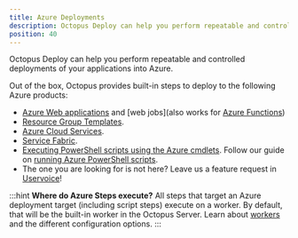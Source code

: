 ```yaml
---
title: Azure Deployments
description: Octopus Deploy can help you perform repeatable and controlled deployments of your applications into Azure.
position: 40
---
```


Octopus Deploy can help you perform repeatable and controlled deployments of your applications into Azure.

Out of the box, Octopus provides built-in steps to deploy to the following Azure products:

- [Azure Web applications](/docs/deployment-examples/azure-deployments/deploying-a-package-to-an-azure-web-app/index.md) and [web jobs](also works for [Azure Functions](https://octopus.com/blog/azure-functions))
- [Resource Group Templates](/docs/deployment-examples/azure-deployments/resource-groups/index.md).
- [Azure Cloud Services](/docs/deployment-examples/azure-deployments/cloud-services/index.md).
- [Service Fabric](/docs/deployment-examples/azure-deployments/deploying-to-service-fabric/index.md).
- [Executing PowerShell scripts using the Azure cmdlets](/docs/deployment-examples/custom-scripts/azure-powershell-scripts.md). Follow our guide on [running Azure PowerShell scripts](/docs/deployment-examples/azure-deployments/running-azure-powershell/index.md).
- The one you are looking for is not here? Leave us a feature request in [Uservoice](https://octopusdeploy.uservoice.com/)!

:::hint
**Where do Azure Steps execute?**
All steps that target an Azure deployment target (including script steps) execute on a worker.  By default, that will be the built-in worker in the Octopus Server. Learn about [workers](/docs/administration/workers/index.md) and the different configuration options.
:::

